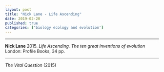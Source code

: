 ```yaml
---
layout: post
title: "Nick Lane - Life Ascending"
date: 2019-02-20
published: true
categories: ['biology ecology and evolution']
---
```



***
<b>Nick Lane</b> 2015. _Life Ascending. The ten great inventions of evolution_ London: Profile Books, 34 pp.

***




_The Vital Question_ (2015)

